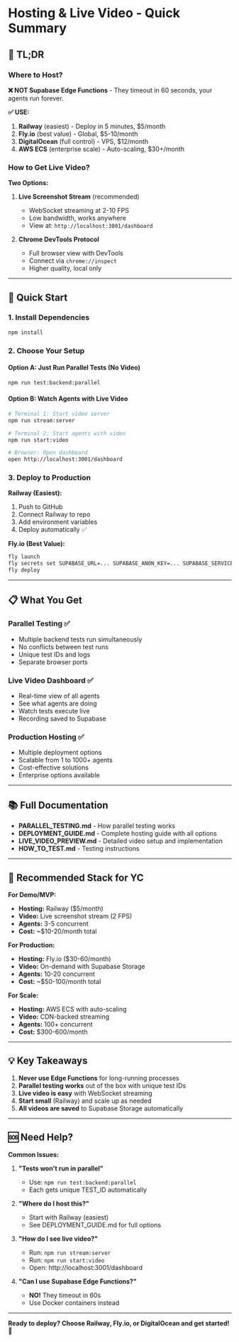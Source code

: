 # Hosting & Live Video - Quick Summary

## 🚨 TL;DR

### Where to Host?

**❌ NOT Supabase Edge Functions** - They timeout in 60 seconds, your agents run forever.

**✅ USE:**
1. **Railway** (easiest) - Deploy in 5 minutes, $5/month
2. **Fly.io** (best value) - Global, $5-10/month
3. **DigitalOcean** (full control) - VPS, $12/month
4. **AWS ECS** (enterprise scale) - Auto-scaling, $30+/month

### How to Get Live Video?

**Two Options:**

1. **Live Screenshot Stream** (recommended)
   - WebSocket streaming at 2-10 FPS
   - Low bandwidth, works anywhere
   - View at: `http://localhost:3001/dashboard`
   
2. **Chrome DevTools Protocol**
   - Full browser view with DevTools
   - Connect via `chrome://inspect`
   - Higher quality, local only

---

## 🚀 Quick Start

### 1. Install Dependencies

```bash
npm install
```

### 2. Choose Your Setup

#### Option A: Just Run Parallel Tests (No Video)
```bash
npm run test:backend:parallel
```

#### Option B: Watch Agents with Live Video
```bash
# Terminal 1: Start video server
npm run stream:server

# Terminal 2: Start agents with video
npm run start:video

# Browser: Open dashboard
open http://localhost:3001/dashboard
```

### 3. Deploy to Production

**Railway (Easiest):**
1. Push to GitHub
2. Connect Railway to repo
3. Add environment variables
4. Deploy automatically ✅

**Fly.io (Best Value):**
```bash
fly launch
fly secrets set SUPABASE_URL=... SUPABASE_ANON_KEY=... SUPABASE_SERVICE_KEY=...
fly deploy
```

---

## 📋 What You Get

### Parallel Testing ✅
- Multiple backend tests run simultaneously
- No conflicts between test runs
- Unique test IDs and logs
- Separate browser ports

### Live Video Dashboard ✅
- Real-time view of all agents
- See what agents are doing
- Watch tests execute live
- Recording saved to Supabase

### Production Hosting ✅
- Multiple deployment options
- Scalable from 1 to 1000+ agents
- Cost-effective solutions
- Enterprise options available

---

## 📚 Full Documentation

- **PARALLEL_TESTING.md** - How parallel testing works
- **DEPLOYMENT_GUIDE.md** - Complete hosting guide with all options
- **LIVE_VIDEO_PREVIEW.md** - Detailed video setup and implementation
- **HOW_TO_TEST.md** - Testing instructions

---

## 🎯 Recommended Stack for YC

**For Demo/MVP:**
- **Hosting:** Railway ($5/month)
- **Video:** Live screenshot stream (2 FPS)
- **Agents:** 3-5 concurrent
- **Cost:** ~$10-20/month total

**For Production:**
- **Hosting:** Fly.io ($30-60/month)
- **Video:** On-demand with Supabase Storage
- **Agents:** 10-20 concurrent
- **Cost:** ~$50-100/month total

**For Scale:**
- **Hosting:** AWS ECS with auto-scaling
- **Video:** CDN-backed streaming
- **Agents:** 100+ concurrent
- **Cost:** $300-600/month

---

## 💡 Key Takeaways

1. **Never use Edge Functions** for long-running processes
2. **Parallel testing works** out of the box with unique test IDs
3. **Live video is easy** with WebSocket streaming
4. **Start small** (Railway) and scale up as needed
5. **All videos are saved** to Supabase Storage automatically

---

## 🆘 Need Help?

**Common Issues:**

1. **"Tests won't run in parallel"**
   - Use: `npm run test:backend:parallel`
   - Each gets unique TEST_ID automatically

2. **"Where do I host this?"**
   - Start with Railway (easiest)
   - See DEPLOYMENT_GUIDE.md for full options

3. **"How do I see live video?"**
   - Run: `npm run stream:server`
   - Run: `npm run start:video`
   - Open: http://localhost:3001/dashboard

4. **"Can I use Supabase Edge Functions?"**
   - **NO!** They timeout in 60s
   - Use Docker containers instead

---

**Ready to deploy? Choose Railway, Fly.io, or DigitalOcean and get started!** 🚀


